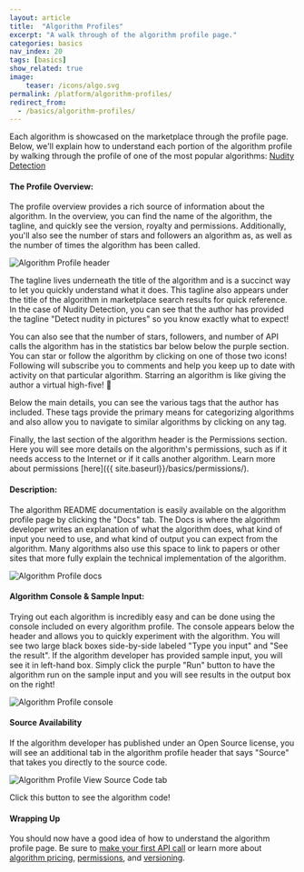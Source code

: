 ```yaml
---
layout: article
title:  "Algorithm Profiles"
excerpt: "A walk through of the algorithm profile page."
categories: basics
nav_index: 20
tags: [basics]
show_related: true
image:
    teaser: /icons/algo.svg
permalink: /platform/algorithm-profiles/
redirect_from:
  - /basics/algorithm-profiles/
---
```


Each algorithm is showcased on the marketplace through the profile page. Below, we'll explain how to understand each portion of the algorithm profile by walking through the profile of one of the most popular algorithms: [Nudity Detection](https://algorithmia.com/algorithms/sfw/NudityDetection)


#### The Profile Overview:

The profile overview provides a rich source of information about the algorithm. In the overview, you can find the name of the algorithm, the tagline, and quickly see the version, royalty and permissions. Additionally, you'll also see the number of stars and followers an algorithm as, as well as the number of times the algorithm has been called.

![Algorithm Profile header]({{site.cdnurl}}{{site.baseurl}}/images/post_images/algorithm_profiles/header.png)

The tagline lives underneath the title of the algorithm and is a succinct way to let you quickly understand what it does. This tagline also appears under the title of the algorithm in marketplace search results for quick reference. In the case of Nudity Detection, you can see that the author has provided the tagline "Detect nudity in pictures" so you know exactly what to expect!

You can also see that the number of stars, followers, and number of API calls the algorithm has in the statistics bar below below the purple section. You can star or follow the algorithm by clicking on one of those two icons! Following will subscribe you to comments and help you keep up to date with activity on that particular algorithm. Starring an algorithm is like giving the author a virtual high-five! :pray:

Below the main details, you can see the various tags that the author has included. These tags provide the primary means for categorizing algorithms and also allow you to navigate to similar algorithms by clicking on any tag.

Finally, the last section of the algorithm header is the Permissions section. Here you will see more details on the algorithm's permissions, such as if it needs access to the Internet or if it calls another algorithm. Learn more about permissions [here]({{ site.baseurl}}/basics/permissions/).

#### Description:

The algorithm README documentation is easily available on the algorithm profile page by clicking the "Docs" tab. The Docs is where the algorithm developer writes an explanation of what the algorithm does, what kind of input you need to use, and what kind of output you can expect from the algorithm. Many algorithms also use this space to link to papers or other sites that more fully explain the technical implementation of the algorithm.

![Algorithm Profile docs]({{site.cdnurl}}{{site.baseurl}}/images/post_images/algorithm_profiles/description.png)

#### Algorithm Console & Sample Input:

Trying out each algorithm is incredibly easy and can be done using the console included on every algorithm profile.  The console appears below the header and allows you to quickly experiment with the algorithm. You will see two large black boxes side-by-side labeled "Type you input" and "See the result". If the algorithm developer has provided sample input, you will see it in left-hand box. Simply click the purple "Run" button to have the algorithm run on the sample input and you will see results in the output box on the right!

![Algorithm Profile console]({{site.cdnurl}}{{site.baseurl}}/images/post_images/algorithm_profiles/console.png)


#### Source Availability

If the algorithm developer has published under an Open Source license, you will see an additional tab in the algorithm profile header that says "Source" that takes you directly to the source code.

![Algorithm Profile View Source Code tab]({{site.cdnurl}}{{site.baseurl}}/images/post_images/algorithm_profiles/viewsource.png)


 Click this button to see the algorithm code!

#### Wrapping Up

You should now have a good idea of how to understand the algorithm profile page. Be sure to [make your first API call]({{site.baseurl}}/getting-started/) or learn more about [algorithm pricing]({{site.baseurl}}/pricing/), [permissions]({{site.baseurl}}/basics/permissions/), and [versioning]({{site.baseurl}}/basics/versioning/).
